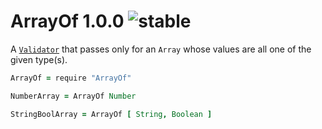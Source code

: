 
# ArrayOf 1.0.0 ![stable](https://img.shields.io/badge/stability-stable-4EBA0F.svg?style=flat)

A [`Validator`](https://github.com/aleclarson/Validator) that passes only for
an `Array` whose values are all one of the given type(s).

```coffee
ArrayOf = require "ArrayOf"

NumberArray = ArrayOf Number

StringBoolArray = ArrayOf [ String, Boolean ]
```
